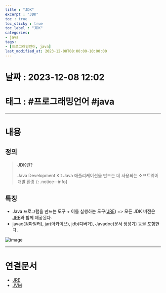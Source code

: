```yaml
---
title : "JDK"
excerpt : "JDK"
toc : true
toc_sticky : true
toc_label : "JDK"
categories:
- java
tags:
- [프로그래밍언어, java]
last_modified_at: 2023-12-08T08:00:00-10:00:00
---
```


# 날짜 : 2023-12-08 12:02

# 태그 : #프로그래밍언어 #java 
---

# 내용

## 정의
> **JDK란?**
>
> Java Development Kit
> Java 애플리케이션을 만드는 데 사용되는 소프트웨어 개발 환경
{: .notice--info}

## 특징
- Java 프로그램을 만드는 도구 + 이를 실행하는 도구([JRE](../../java/java-JRE)) => 모든 JDK 버전은 [JRE](../../java/java-JRE)와 함께 제공된다.
- javac(컴파일러), jar(아카이브), jdb(디버거), Javadoc(문서 생성기) 등을 포함한다.
  
![image](../../assets/images/JDK_Bin.png)

---

# 연결문서
- [JRE](../../java/java-JRE)
- [JVM](../../java/java-JVM)